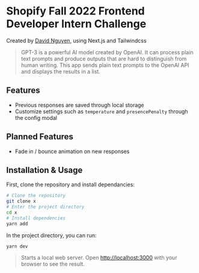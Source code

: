 # Shopify Fall 2022 Frontend Developer Intern Challenge

Created by [David Nguyen](https://www.davidnguyen.at), using Next.js and Tailwindcss

> GPT-3 is a powerful AI model created by OpenAI. It can process plain text prompts and produce outputs that are hard to distinguish from human writing. This app sends plain text prompts to the OpenAI API and displays the results in a list.

## Features

- Previous responses are saved through local storage
- Customize settings such as `temperature` and `presencePenalty` through the config modal

## Planned Features

- Fade in / bounce animation on new responses

## Installation & Usage

First, clone the repository and install dependancies:

```bash
# Clone the repository
git clone x
# Enter the project directory
cd x
# Install dependencies
yarn add
```

In the project directory, you can run:

`yarn dev`

> Starts a local web server. Open [http://localhost:3000](http://localhost:3000) with your browser to see the result.
